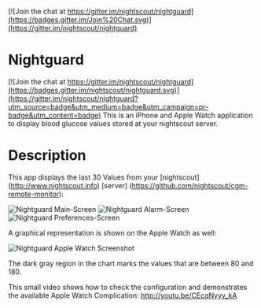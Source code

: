 [![Join the chat at https://gitter.im/nightscout/nightguard](https://badges.gitter.im/Join%20Chat.svg)](https://gitter.im/nightscout/nightguard)

# Nightguard

[![Join the chat at https://gitter.im/nightscout/nightguard](https://badges.gitter.im/nightscout/nightguard.svg)](https://gitter.im/nightscout/nightguard?utm_source=badge&utm_medium=badge&utm_campaign=pr-badge&utm_content=badge)
This is an iPhone and Apple Watch application to display blood glucose values stored at your nightscout server.

# Description
This app displays the last 30 Values from your [nightscout] (http://www.nightscout.info) [server] (https://github.com/nightscout/cgm-remote-monitor):

![Nightguard Main-Screen](https://github.com/nightscout/nightguard/blob/master/images/screen1.jpg)
![Nightguard Alarm-Screen](https://github.com/nightscout/nightguard/blob/master/images/screen2.jpg)
![Nightguard Preferences-Screen](https://github.com/nightscout/nightguard/blob/master/images/screen3.jpg)

A graphical representation is shown on the Apple Watch as well:

![Nightguard Apple Watch Screenshot](https://github.com/nightscout/nightguard/blob/master/images/nightguardOnWatch.gif)

The dark gray region in the chart marks the values that are between 80 and 180.

This small video shows how to check the configuration and demonstrates the available Apple Watch Complication:
http://youtu.be/CEcqNyyv_kA
